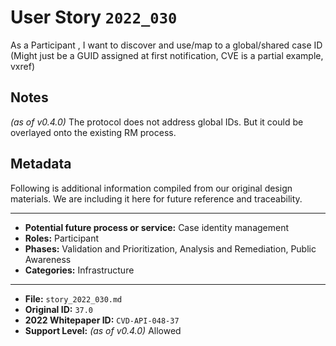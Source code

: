 
# User Story `2022_030` #

As a Participant , I want to discover and use/map to a global/shared case ID (Might just be a GUID assigned at first notification, CVE is a partial example, vxref)

## Notes ##

*(as of v0.4.0)*
The protocol does not address global IDs. But it could be overlayed onto the existing RM process.


## Metadata ##

Following is additional information compiled from our original design materials.
We are including it here for future reference and traceability.

---

- **Potential future process or service:** Case identity management
- **Roles:** Participant
- **Phases:** Validation and Prioritization, Analysis and Remediation, Public Awareness
- **Categories:** Infrastructure

---

- **File:** `story_2022_030.md`
- **Original ID:** `37.0`
- **2022 Whitepaper ID:** `CVD-API-048-37`
- **Support Level:** *(as of v0.4.0)* Allowed
